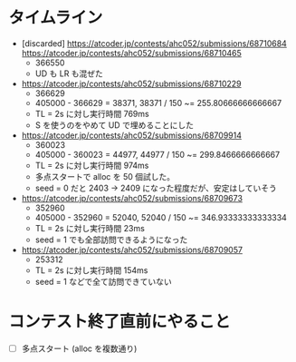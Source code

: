 # タイムライン
- [discarded] <https://atcoder.jp/contests/ahc052/submissions/68710684> <https://atcoder.jp/contests/ahc052/submissions/68710465>
  - 366550
  - UD も LR も混ぜた
- <https://atcoder.jp/contests/ahc052/submissions/68710229>
  - 366629
  - 405000 - 366629 = 38371, 38371 / 150 ~= 255.80666666666667
  - TL = 2s に対し実行時間 769ms
  - S を使うのをやめて UD で埋めることにした
- <https://atcoder.jp/contests/ahc052/submissions/68709914>
  - 360023
  - 405000 - 360023 = 44977, 44977 / 150 ~= 299.8466666666667
  - TL = 2s に対し実行時間 974ms
  - 多点スタートで alloc を 50 個試した。
  - seed = 0 だと 2403 -> 2409 になった程度だが、安定はしていそう
- <https://atcoder.jp/contests/ahc052/submissions/68709673>
  - 352960
  - 405000 - 352960 = 52040, 52040 / 150 ~= 346.93333333333334
  - TL = 2s に対し実行時間 23ms
  - seed = 1 でも全部訪問できるようになった
- <https://atcoder.jp/contests/ahc052/submissions/68709057>
  - 253312
  - TL = 2s に対し実行時間 154ms
  - seed = 1 などで全て訪問できていない


# コンテスト終了直前にやること

- [ ] 多点スタート (alloc を複数通り)
